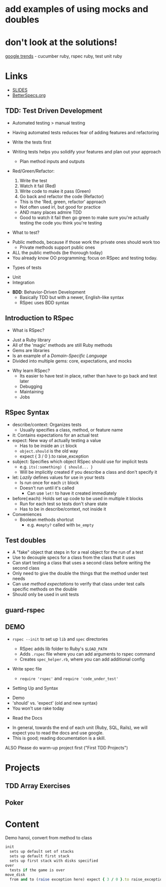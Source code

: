 # add examples of using mocks and doubles
# don't look at the solutions!

[google trends][testing-trends] - cucumber ruby, rspec ruby, test unit ruby

[testing-trends]: http://www.google.com/trends/explore#q=rspec%20ruby%2C%20test%20unit%20ruby%2C%20cucumber%20ruby&cmpt=q

# Links

* [SLIDES](https://docs.google.com/a/appacademy.io/presentation/d/1SfyX0dn_dtDfLUfXH5zn89NCGoxQFTNDCgFxXcxRQWQ/edit?usp=sharing)
* [BetterSpecs.org](http://betterspecs.org/)

## TDD: Test Driven Development

* Automated testing > manual testing
* Having automated tests reduces fear of adding features and refactoring
* Write the tests first
* Writing tests helps you solidify your features and plan out your approach
  * Plan method inputs and outputs
* Red/Green/Refactor:
  1) Write the test
  2) Watch it fail (Red)
  3) Write code to make it pass (Green)
  4) Go back and refactor the code (Refactor)
  - This is the 'Red, green, refactor' approach
  - Not often used irl, but good for practice
  - AND many places admire TDD
  - Good to watch it fail then go green to make sure you're actually testing
    the code you think you're testing

* What to test?
 - Public methods, because if those work the private ones should work too
   * Private methods support public ones
 - ALL the public methods (be thorough today)
 - You already know OO programming; focus on RSpec and testing today.

* Types of tests
 - Unit
 - Integration

* **BDD**: Behavior-Driven Development
  * Basically TDD but with a newer, English-like syntax
  * RSpec uses BDD syntax

## Introduction to RSpec

* What is RSpec?
 - Just a Ruby library
 - All of the 'magic' methods are still Ruby methods
 - Gems are libraries
 - Is an example of a *Domain-Specific Language*
 - Divided into multiple gems: core, expectations, and mocks

* Why learn RSpec?
  - Its easier to have test in place, rather than have to go back and test later
  - Debugging
  - Maintaining
  - Jobs

## RSpec Syntax

* describe/context: Organizes tests
  * Usually specifies a class, method, or feature name
* it: Contains expectations for an actual test
* expect: New way of actually testing a value
  * Has to be inside an `it` block
  * `object.should` is the old way
  * expect { 3 / 0 }.to raise_exception
* subject: Specifies which object RSpec should use for implicit tests
  * e.g. `its(:something) { should... }`
  * Will be implicitly created if you describe a class and don't specify it
* let: *Lazily* defines values for use in your tests
  * Is run once for each `it` block
  * Doesn't run until it's called
    * Can use `let!` to have it created immediately
* before(:each): Holds set up code to be used in multiple it blocks
  * Run for each test so tests don't share state
  * Has to be in describe/context, not inside it
* Conveniences
  * Boolean methods shortcut
    * e.g. `#empty?` called with `be_empty`

## Test doubles
* A "fake" object that steps in for a real object for the run of a test
* Use to decouple specs for a class from the class that it uses
* Can start testing a class that uses a second class before
  writing the second class
* Only need to give the double the things that the method under test needs
* Can use *method expectations* to verify that class under test calls
  specific methods on the double
* Should only be used in unit tests

## guard-rspec

## DEMO

* `rspec --init` to set up `lib` and `spec` directories
  * RSpec adds lib folder to Ruby's `$LOAD_PATH`
  * Adds `.rspec` file where you can add arguments to rspec command
  * Creates `spec_helper.rb`, where you can add additional config
* Write spec file
  * `require 'rspec'` and `require 'code_under_test'`

* Setting Up and Syntax
 - Demo
 - 'should' vs. 'expect' (old and new syntax)
 - You won't use rake today

* Read the Docs
 - In general, towards the end of each unit (Ruby, SQL, Rails),
 we will expect you to read the docs and use google.
 - This is good; reading documentation is a skill.

 ALSO Please do warm-up project first ("First TDD Projects")

 # Projects

 ## TDD Array Exercises

 ## Poker

# Content

Demo hanoi, convert from method to class
```rb
init
  sets up default set of stacks
  sets up default first stack
  sets up first stack with disks specified
over
  tests if the game is over
move_disk
  from and to (raise exception here) expect { 3 / 0 }.to raise_exception
```

